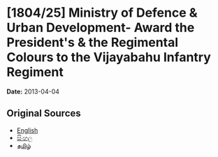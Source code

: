 # [1804/25] Ministry of Defence & Urban Development- Award the President's & the Regimental Colours to the Vijayabahu Infantry Regiment

**Date:** 2013-04-04

## Original Sources

- [English](https://documents.gov.lk/view/extra-gazettes/2013/4/1804-25_E.pdf)
- [සිංහල](https://documents.gov.lk/view/extra-gazettes/2013/4/1804-25_S.pdf)
- [தமிழ்](https://documents.gov.lk/view/extra-gazettes/2013/4/1804-25_T.pdf)

